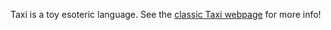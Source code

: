 Taxi is a toy esoteric language. See the [classic Taxi webpage](http://bigzaphod.github.com/Taxi/) for more info!
